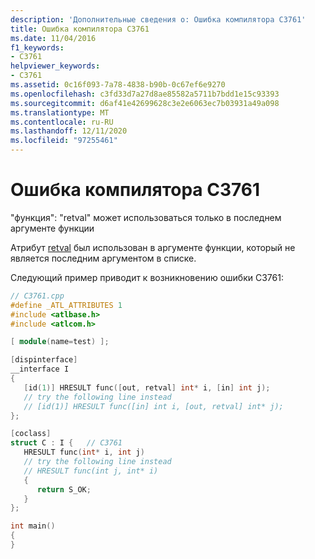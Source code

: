 ```yaml
---
description: 'Дополнительные сведения о: Ошибка компилятора C3761'
title: Ошибка компилятора C3761
ms.date: 11/04/2016
f1_keywords:
- C3761
helpviewer_keywords:
- C3761
ms.assetid: 0c16f093-7a78-4838-b90b-0c67ef6e9270
ms.openlocfilehash: c3fd33d7a27d8ae85582a5711b7bdd1e15c93393
ms.sourcegitcommit: d6af41e42699628c3e2e6063ec7b03931a49a098
ms.translationtype: MT
ms.contentlocale: ru-RU
ms.lasthandoff: 12/11/2020
ms.locfileid: "97255461"
---
```

# <a name="compiler-error-c3761"></a>Ошибка компилятора C3761

"функция": "retval" может использоваться только в последнем аргументе функции

Атрибут [retval](../../windows/attributes/retval.md) был использован в аргументе функции, который не является последним аргументом в списке.

Следующий пример приводит к возникновению ошибки C3761:

```cpp
// C3761.cpp
#define _ATL_ATTRIBUTES 1
#include <atlbase.h>
#include <atlcom.h>

[ module(name=test) ];

[dispinterface]
__interface I
{
   [id(1)] HRESULT func([out, retval] int* i, [in] int j);
   // try the following line instead
   // [id(1)] HRESULT func([in] int i, [out, retval] int* j);
};

[coclass]
struct C : I {   // C3761
   HRESULT func(int* i, int j)
   // try the following line instead
   // HRESULT func(int j, int* i)
   {
      return S_OK;
   }
};

int main()
{
}
```
